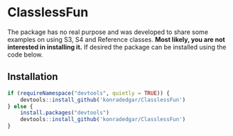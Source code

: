 
<!-- README.md is generated from README.Rmd. Please edit that file -->

# ClasslessFun

The package has no real purpose and was developed to share some examples
on using S3, S4 and Reference classes. **Most likely, you are not
interested in installing it.** If desired the package can be installed
using the code below.

## Installation

``` r
if (requireNamespace("devtools", quietly = TRUE)) {
    devtools::install_github('konradedgar/ClasslessFun')
} else {
    install.packages("devtools")
    devtools::install_github('konradedgar/ClasslessFun')
}
```
